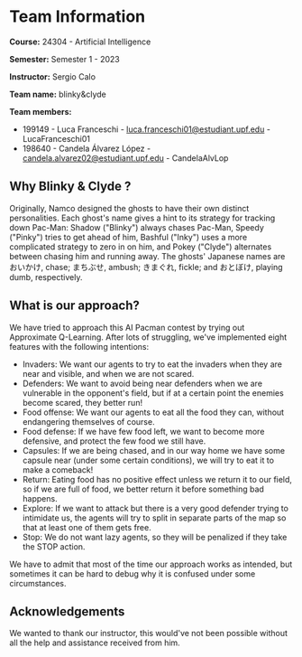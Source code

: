 # Team Information

**Course:** 24304 - Artificial Intelligence

**Semester:** Semester 1 - 2023

**Instructor:** Sergio Calo

**Team name:** blinky&clyde

**Team members:**

* 199149 - Luca Franceschi - luca.franceschi01@estudiant.upf.edu - LucaFranceschi01
* 198640 - Candela Álvarez López - candela.alvarez02@estudiant.upf.edu - CandelaAlvLop

## Why Blinky & Clyde ?

Originally, Namco designed the ghosts to have their own distinct personalities.
Each ghost's name gives a hint to its strategy for tracking down Pac-Man: Shadow ("Blinky") always chases Pac-Man, Speedy ("Pinky") tries to get ahead of him, Bashful ("Inky") uses a more complicated strategy to zero in on him, and Pokey ("Clyde") alternates between chasing him and running away.
The ghosts' Japanese names are おいかけ, chase; まちぶせ, ambush; きまぐれ, fickle; and おとぼけ, playing dumb, respectively.

## What is our approach?

We have tried to approach this AI Pacman contest by trying out Approximate Q-Learning. After lots of struggling, we've implemented eight features with the following intentions:

- Invaders: We want our agents to try to eat the invaders when they are near and visible, and when we are not scared.
- Defenders: We want to avoid being near defenders when we are vulnerable in the opponent's field, but if at a certain point the enemies become scared, they better run!
- Food offense: We want our agents to eat all the food they can, without endangering themselves of course.
- Food defense: If we have few food left, we want to become more defensive, and protect the few food we still have.
- Capsules: If we are being chased, and in our way home we have some capsule near (under some certain conditions), we will try to eat it to make a comeback!
- Return: Eating food has no positive effect unless we return it to our field, so if we are full of food, we better return it before something bad happens.
- Explore: If we want to attack but there is a very good defender trying to intimidate us, the agents will try to split in separate parts of the map so that at least one of them gets free.
- Stop: We do not want lazy agents, so they will be penalized if they take the STOP action.

We have to admit that most of the time our approach works as intended, but sometimes it can be hard to debug why it is confused under some circumstances.

## Acknowledgements

We wanted to thank our instructor, this would've not been possible without all the help and assistance received from him.